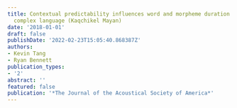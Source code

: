 ```yaml
---
title: Contextual predictability influences word and morpheme duration in a morphologically
  complex language (Kaqchikel Mayan)
date: '2018-01-01'
draft: false
publishDate: '2022-02-23T15:05:40.868387Z'
authors:
- Kevin Tang
- Ryan Bennett
publication_types:
- '2'
abstract: ''
featured: false
publication: '*The Journal of the Acoustical Society of America*'
---
```


